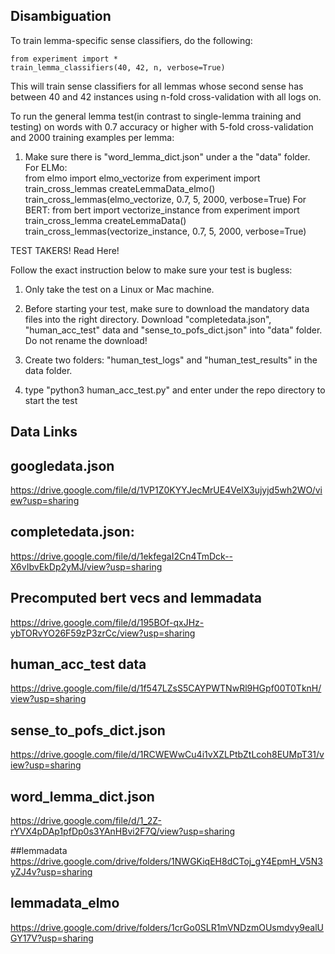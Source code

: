 Disambiguation
--------------

To train lemma-specific sense classifiers, do the following:

    from experiment import *
    train_lemma_classifiers(40, 42, n, verbose=True)
    
This will train sense classifiers for all lemmas whose second sense has
between 40 and 42 instances using n-fold cross-validation with all logs on.

To run the general lemma test(in contrast to single-lemma training and testing) on words with 0.7 accuracy or higher with 5-fold cross-validation and 2000 training examples per lemma:
1. Make sure there is "word_lemma_dict.json" under a the "data" folder.
    For ELMo:	
	from elmo import elmo_vectorize
	from experiment import train_cross_lemmas
	createLemmaData_elmo()
	train_cross_lemmas(elmo_vectorize, 0.7, 5, 2000, verbose=True)
    For BERT:
	from bert import vectorize_instance
	from experiment import train_cross_lemma
	createLemmaData()
	train_cross_lemmas(vectorize_instance, 0.7, 5, 2000, verbose=True)

TEST TAKERS! Read Here!

Follow the exact instruction below to make sure your test is bugless:

1. Only take the test on a Linux or Mac machine.

2. Before starting your test, make sure to download the mandatory data files into the right directory. Download "completedata.json", "human_acc_test" data and "sense_to_pofs_dict.json" into "data" folder. Do not rename the download!

3. Create two folders: "human_test_logs" and "human_test_results" in the data folder.

4. type "python3 human_acc_test.py" and enter under the repo directory to start the test


     
    
Data Links
----------
## googledata.json
https://drive.google.com/file/d/1VP1Z0KYYJecMrUE4VelX3ujyjd5wh2WO/view?usp=sharing

## completedata.json:
https://drive.google.com/file/d/1ekfegaI2Cn4TmDck--X6vIbvEkDp2yMJ/view?usp=sharing

## Precomputed bert vecs and lemmadata
https://drive.google.com/file/d/195BOf-qxJHz-ybTORvYO26F59zP3zrCc/view?usp=sharing

## human_acc_test data
https://drive.google.com/file/d/1f547LZsS5CAYPWTNwRl9HGpf00T0TknH/view?usp=sharing

## sense_to_pofs_dict.json
https://drive.google.com/file/d/1RCWEWwCu4i1vXZLPtbZtLcoh8EUMpT31/view?usp=sharing

## word_lemma_dict.json
https://drive.google.com/file/d/1_2Z-rYVX4pDAp1pfDp0s3YAnHBvi2F7Q/view?usp=sharing

##lemmadata
https://drive.google.com/drive/folders/1NWGKiqEH8dCToj_gY4EpmH_V5N3yZJ4v?usp=sharing

## lemmadata_elmo
https://drive.google.com/drive/folders/1crGo0SLR1mVNDzmOUsmdvy9ealUGY17V?usp=sharing
